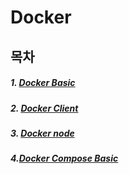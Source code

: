 # Docker



## 목차

##### 1. [Docker Basic](https://github.com/ejlieb/TmaxStudy/tree/master/Docker/Docker%20basic)

##### 2. [Docker Client](https://github.com/ejlieb/TmaxStudy/tree/master/Docker/Docker%20client)

##### 3. [Docker node](https://github.com/ejlieb/TmaxStudy/tree/master/Docker/Docker%20node)

##### 4.[Docker Compose Basic](https://github.com/ejlieb/TmaxStudy/tree/master/Docker/Docker%20Compose%20basic)

